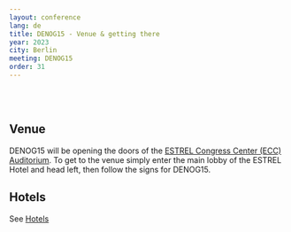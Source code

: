 ```yaml
---
layout: conference
lang: de
title: DENOG15 - Venue & getting there
year: 2023
city: Berlin
meeting: DENOG15
order: 31
---
```


<br>
<br>

## Venue

DENOG15 will be opening the doors of the [ESTREL Congress Center (ECC) Auditorium](https://www.estrel.com/de/congress).
To get to the venue simply enter the main lobby of the ESTREL Hotel and head left, then follow the signs for DENOG15.

## Hotels

See [Hotels](/de/meetings/denog15/hotels.html)
